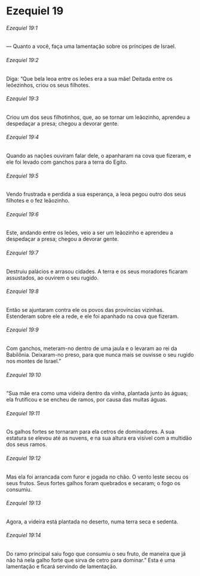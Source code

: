 # Ezequiel 19

###### Ezequiel 19:1

— Quanto a você, faça uma lamentação sobre os príncipes de Israel.

###### Ezequiel 19:2

Diga: “Que bela leoa entre os leões era a sua mãe! Deitada entre os leõezinhos, criou os seus filhotes.

###### Ezequiel 19:3

Criou um dos seus filhotinhos, que, ao se tornar um leãozinho, aprendeu a despedaçar a presa; chegou a devorar gente.

###### Ezequiel 19:4

Quando as nações ouviram falar dele, o apanharam na cova que fizeram, e ele foi levado com ganchos para a terra do Egito.

###### Ezequiel 19:5

Vendo frustrada e perdida a sua esperança, a leoa pegou outro dos seus filhotes e o fez leãozinho.

###### Ezequiel 19:6

Este, andando entre os leões, veio a ser um leãozinho e aprendeu a despedaçar a presa; chegou a devorar gente.

###### Ezequiel 19:7

Destruiu palácios e arrasou cidades. A terra e os seus moradores ficaram assustados, ao ouvirem o seu rugido.

###### Ezequiel 19:8

Então se ajuntaram contra ele os povos das províncias vizinhas. Estenderam sobre ele a rede, e ele foi apanhado na cova que fizeram.

###### Ezequiel 19:9

Com ganchos, meteram-no dentro de uma jaula e o levaram ao rei da Babilônia. Deixaram-no preso, para que nunca mais se ouvisse o seu rugido nos montes de Israel.”

###### Ezequiel 19:10

“Sua mãe era como uma videira dentro da vinha, plantada junto às águas; ela frutificou e se encheu de ramos, por causa das muitas águas.

###### Ezequiel 19:11

Os galhos fortes se tornaram para ela cetros de dominadores. A sua estatura se elevou até as nuvens, e na sua altura era visível com a multidão dos seus ramos.

###### Ezequiel 19:12

Mas ela foi arrancada com furor e jogada no chão. O vento leste secou os seus frutos. Seus fortes galhos foram quebrados e secaram; o fogo os consumiu.

###### Ezequiel 19:13

Agora, a videira está plantada no deserto, numa terra seca e sedenta.

###### Ezequiel 19:14

Do ramo principal saiu fogo que consumiu o seu fruto, de maneira que já não há nela galho forte que sirva de cetro para dominar.” Esta é uma lamentação e ficará servindo de lamentação.

